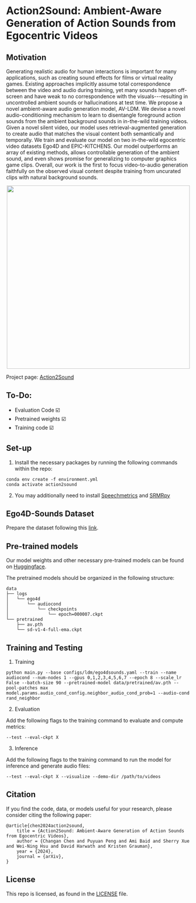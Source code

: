 # Action2Sound: Ambient-Aware Generation of Action Sounds from Egocentric Videos

## Motivation
Generating realistic audio for human interactions is important for many applications, such as creating sound effects for films or virtual reality games. Existing approaches implicitly assume total correspondence between the video and audio during training, yet many sounds happen off-screen and have weak to no correspondence with the visuals---resulting in uncontrolled ambient sounds or hallucinations at test time. We propose a novel ambient-aware audio generation model, AV-LDM. We devise a novel audio-conditioning mechanism to learn to disentangle foreground action sounds from the ambient background sounds in in-the-wild training videos. Given a novel silent video, our model uses retrieval-augmented generation to create audio that matches the visual content both semantically and temporally. We train and evaluate our model on two in-the-wild egocentric video datasets Ego4D and EPIC-KITCHENS. Our model outperforms an array of existing methods, allows controllable generation of the ambient sound, and even shows promise for generalizing to computer graphics game clips. Overall, our work is the first to focus video-to-audio generation faithfully on the observed visual content despite training from uncurated clips with natural background sounds.

<p align="center">
  <img width="500" src="https://vision.cs.utexas.edu/projects/action2sound/static/images/concept.png" />
</p>

Project page: [Action2Sound](https://vision.cs.utexas.edu/projects/action2sound/)

## To-Do:
- Evaluation Code ☑️
- Pretrained weights ☑️
- Training code ☑️

## Set-up 
1. Install the necessary packages by running the following commands within the repo:
```
conda env create -f environment.yml
conda activate action2sound
```
2. You may additionally need to install [Speechmetrics](https://github.com/aliutkus/speechmetrics) and [SRMRpy](https://github.com/jfsantos/SRMRpy)

## Ego4D-Sounds Dataset
Prepare the dataset following this [link](https://github.com/Ego4DSounds/Ego4DSounds).

## Pre-trained models
Our model weights and other necessary pre-trained models can be found on [Huggingface](https://huggingface.co/amibaid/action2sound).

The pretrained models should be organized in the following structure:
```
data
├── logs
│   └── ego4d
│       └── audiocond
│           └── checkpoints
│               └── epoch=000007.ckpt
└── pretrained
    ├── av.pth
    └── sd-v1-4-full-ema.ckpt
```

## Training and Testing
1. Training
```
python main.py --base configs/ldm/ego4dsounds.yaml --train --name audiocond --num-nodes 1 --gpus 0,1,2,3,4,5,6,7 --epoch 8 --scale_lr False --batch-size 90 --pretrained-model data/pretrained/av.pth --pool-patches max model.params.audio_cond_config.neighbor_audio_cond_prob=1 --audio-cond rand_neighbor
```
2. Evaluation

Add the following flags to the training command to evaluate and compute metrics:
```
--test --eval-ckpt X
```
3. Inference

Add the following flags to the training command to run the model for inference and generate audio files:
```
--test --eval-ckpt X --visualize --demo-dir /path/to/videos
```

## Citation
If you find the code, data, or models useful for your research, please consider citing the following paper:
```
@article{chen2024action2sound,
    title = {Action2Sound: Ambient-Aware Generation of Action Sounds from Egocentric Videos},
    author = {Changan Chen and Puyuan Peng and Ami Baid and Sherry Xue and Wei-Ning Hsu and David Harwath and Kristen Grauman},
    year = {2024},
    journal = {arXiv},
}
```

## License
This repo is  licensed, as found in the [LICENSE](LICENSE) file.
